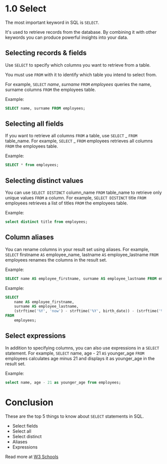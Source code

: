# 1.0 Select

The most important keyword in SQL is `SELECT`.

It's used to retrieve records from the database. By combining it with other keywords you can produce powerful insights into your data.

## Selecting records & fields

Use `SELECT` to specify which columns you want to retrieve from a table.

You must use `FROM` with it to identify which table you intend to select from.

For example, `SELECT` _name_, _surname_ `FROM` _employees_ queries the name, surname columns `FROM` the employees table.

Example:

```sql
SELECT name, surname FROM employees;
```

## Selecting all fields

If you want to retrieve all columns `FROM` a table, use `SELECT` _ `FROM` table_name. For example, `SELECT` _ `FROM` employees retrieves all columns `FROM` the employees table.

Example:

```sql
SELECT * from employees;
```

## Selecting distinct values

You can use `SELECT DISTINCT` column_name `FROM` table_name to retrieve only unique values `FROM` a column. For example, `SELECT DISTINCT` title `FROM` employees retrieves a list of titles `FROM` the employees table.

Example:

```sql
select distinct title from employees;
```

## Column aliases

You can rename columns in your result set using aliases. For example, `SELECT` firstname `AS` employee_name, lastname `AS` employee_lastname `FROM` employees renames the columns in the result set.

Example:

```sql
SELECT name AS employee_firstname, surname AS employee_lastname FROM employees;
```

Example:

```sql
SELECT
    name AS employee_firstname,
    surname AS employee_lastname,
    (strftime('%Y', 'now') - strftime('%Y', birth_date)) - (strftime('%m-%d', 'now') < strftime('%m-%d', birth_date)) AS age_in_years
FROM
    employees;
```

## Select expressions

In addition to specifying columns, you can also use expressions in a `SELECT` statement. For example, `SELECT` name, age - 21 `AS` younger_age `FROM` employees calculates age minus 21 and displays it as younger_age in the result set.

Example:

```sql
select name, age - 21 as younger_age from employees;
```

# Conclusion

These are the top 5 things to know about `SELECT` statements in SQL.

- Select fields
- Select all
- Select distinct
- Aliases
- Expressions

Read more at [W3 Schools](https://w3schools.com/sql/)
